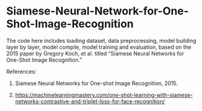 # Siamese-Neural-Network-for-One-Shot-Image-Recognition
The code here includes loading dataset, data preprocessing, model building layer by layer, model compile, model training and evaluation, based on the 2015 paper by Gregory Koch, et al. titled “Siamese Neural Networks for One-Shot Image Recognition.” 

References:

1. Siamese Neural Networks for One-shot Image Recognition, 2015.

2. https://machinelearningmastery.com/one-shot-learning-with-siamese-networks-contrastive-and-triplet-loss-for-face-recognition/
